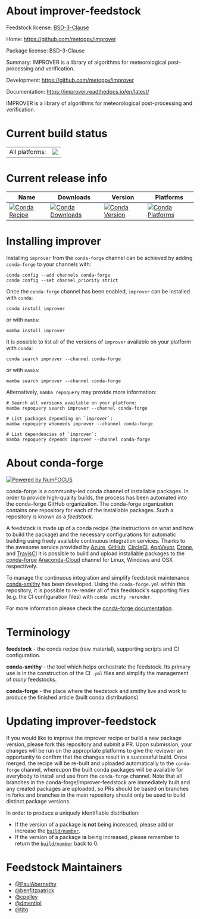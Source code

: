 About improver-feedstock
========================

Feedstock license: [BSD-3-Clause](https://github.com/conda-forge/improver-feedstock/blob/main/LICENSE.txt)

Home: https://github.com/metoppv/improver

Package license: BSD-3-Clause

Summary: IMPROVER is a library of algorithms for meteorological post-processing and verification.

Development: https://github.com/metoppv/improver

Documentation: https://improver.readthedocs.io/en/latest/

IMPROVER is a library of algorithms for meteorological post-processing and verification.

Current build status
====================


<table><tr><td>All platforms:</td>
    <td>
      <a href="https://dev.azure.com/conda-forge/feedstock-builds/_build/latest?definitionId=12063&branchName=main">
        <img src="https://dev.azure.com/conda-forge/feedstock-builds/_apis/build/status/improver-feedstock?branchName=main">
      </a>
    </td>
  </tr>
</table>

Current release info
====================

| Name | Downloads | Version | Platforms |
| --- | --- | --- | --- |
| [![Conda Recipe](https://img.shields.io/badge/recipe-improver-green.svg)](https://anaconda.org/conda-forge/improver) | [![Conda Downloads](https://img.shields.io/conda/dn/conda-forge/improver.svg)](https://anaconda.org/conda-forge/improver) | [![Conda Version](https://img.shields.io/conda/vn/conda-forge/improver.svg)](https://anaconda.org/conda-forge/improver) | [![Conda Platforms](https://img.shields.io/conda/pn/conda-forge/improver.svg)](https://anaconda.org/conda-forge/improver) |

Installing improver
===================

Installing `improver` from the `conda-forge` channel can be achieved by adding `conda-forge` to your channels with:

```
conda config --add channels conda-forge
conda config --set channel_priority strict
```

Once the `conda-forge` channel has been enabled, `improver` can be installed with `conda`:

```
conda install improver
```

or with `mamba`:

```
mamba install improver
```

It is possible to list all of the versions of `improver` available on your platform with `conda`:

```
conda search improver --channel conda-forge
```

or with `mamba`:

```
mamba search improver --channel conda-forge
```

Alternatively, `mamba repoquery` may provide more information:

```
# Search all versions available on your platform:
mamba repoquery search improver --channel conda-forge

# List packages depending on `improver`:
mamba repoquery whoneeds improver --channel conda-forge

# List dependencies of `improver`:
mamba repoquery depends improver --channel conda-forge
```


About conda-forge
=================

[![Powered by
NumFOCUS](https://img.shields.io/badge/powered%20by-NumFOCUS-orange.svg?style=flat&colorA=E1523D&colorB=007D8A)](https://numfocus.org)

conda-forge is a community-led conda channel of installable packages.
In order to provide high-quality builds, the process has been automated into the
conda-forge GitHub organization. The conda-forge organization contains one repository
for each of the installable packages. Such a repository is known as a *feedstock*.

A feedstock is made up of a conda recipe (the instructions on what and how to build
the package) and the necessary configurations for automatic building using freely
available continuous integration services. Thanks to the awesome service provided by
[Azure](https://azure.microsoft.com/en-us/services/devops/), [GitHub](https://github.com/),
[CircleCI](https://circleci.com/), [AppVeyor](https://www.appveyor.com/),
[Drone](https://cloud.drone.io/welcome), and [TravisCI](https://travis-ci.com/)
it is possible to build and upload installable packages to the
[conda-forge](https://anaconda.org/conda-forge) [Anaconda-Cloud](https://anaconda.org/)
channel for Linux, Windows and OSX respectively.

To manage the continuous integration and simplify feedstock maintenance
[conda-smithy](https://github.com/conda-forge/conda-smithy) has been developed.
Using the ``conda-forge.yml`` within this repository, it is possible to re-render all of
this feedstock's supporting files (e.g. the CI configuration files) with ``conda smithy rerender``.

For more information please check the [conda-forge documentation](https://conda-forge.org/docs/).

Terminology
===========

**feedstock** - the conda recipe (raw material), supporting scripts and CI configuration.

**conda-smithy** - the tool which helps orchestrate the feedstock.
                   Its primary use is in the construction of the CI ``.yml`` files
                   and simplify the management of *many* feedstocks.

**conda-forge** - the place where the feedstock and smithy live and work to
                  produce the finished article (built conda distributions)


Updating improver-feedstock
===========================

If you would like to improve the improver recipe or build a new
package version, please fork this repository and submit a PR. Upon submission,
your changes will be run on the appropriate platforms to give the reviewer an
opportunity to confirm that the changes result in a successful build. Once
merged, the recipe will be re-built and uploaded automatically to the
`conda-forge` channel, whereupon the built conda packages will be available for
everybody to install and use from the `conda-forge` channel.
Note that all branches in the conda-forge/improver-feedstock are
immediately built and any created packages are uploaded, so PRs should be based
on branches in forks and branches in the main repository should only be used to
build distinct package versions.

In order to produce a uniquely identifiable distribution:
 * If the version of a package **is not** being increased, please add or increase
   the [``build/number``](https://docs.conda.io/projects/conda-build/en/latest/resources/define-metadata.html#build-number-and-string).
 * If the version of a package **is** being increased, please remember to return
   the [``build/number``](https://docs.conda.io/projects/conda-build/en/latest/resources/define-metadata.html#build-number-and-string)
   back to 0.

Feedstock Maintainers
=====================

* [@PaulAbernethy](https://github.com/PaulAbernethy/)
* [@benfitzpatrick](https://github.com/benfitzpatrick/)
* [@cpelley](https://github.com/cpelley/)
* [@dmentipl](https://github.com/dmentipl/)
* [@tjtg](https://github.com/tjtg/)


